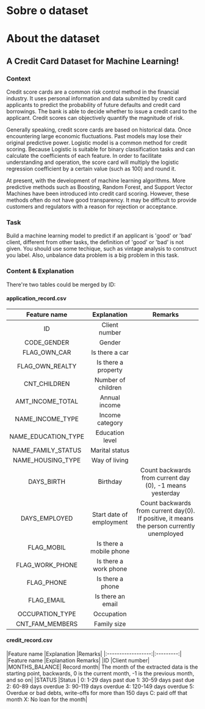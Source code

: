 # Sobre o dataset 

# About the dataset

## A Credit Card Dataset for Machine Learning!

### Context
Credit score cards are a common risk control method in the financial industry. It uses personal information and data submitted by credit card applicants to predict the probability of future defaults and credit card borrowings. The bank is able to decide whether to issue a credit card to the applicant. Credit scores can objectively quantify the magnitude of risk.
 
Generally speaking, credit score cards are based on historical data. Once encountering large economic fluctuations. Past models may lose their original predictive power. Logistic model is a common method for credit scoring. Because Logistic is suitable for binary classification tasks and can calculate the coefficients of each feature. In order to facilitate understanding and operation, the score card will multiply the logistic regression coefficient by a certain value (such as 100) and round it.
 
At present, with the development of machine learning algorithms. More predictive methods such as Boosting, Random Forest, and Support Vector Machines have been introduced into credit card scoring. However, these methods often do not have good transparency. It may be difficult to provide customers and regulators with a reason for rejection or acceptance.

### Task
Build a machine learning model to predict if an applicant is 'good' or 'bad' client, different from other tasks, the definition of 'good' or 'bad' is not given. You should use some techique, such as vintage analysis to construct you label. Also, unbalance data problem is a big problem in this task.

### Content & Explanation
There're two tables could be merged by ID:
#### application_record.csv
| Feature name       | Explanation          | Remarks                                             |
|:------------------:|:---------:|:---------:|
| ID                 | Client number         |                                                     |
| CODE_GENDER        | Gender               |                                                     |
| FLAG_OWN_CAR       | Is there a car       |                                                     |
| FLAG_OWN_REALTY    | Is there a property  |                                                     |
| CNT_CHILDREN       | Number of children    |                                                     |
| AMT_INCOME_TOTAL   | Annual income        |                                                     |
| NAME_INCOME_TYPE   | Income category      |                                                     |
| NAME_EDUCATION_TYPE| Education level      |                                                     |
| NAME_FAMILY_STATUS | Marital status       |                                                     |
| NAME_HOUSING_TYPE  | Way of living        |                                                     |
| DAYS_BIRTH         | Birthday              | Count backwards from current day (0), -1 means yesterday |
| DAYS_EMPLOYED      | Start date of employment | Count backwards from current day(0). If positive, it means the person currently unemployed |
| FLAG_MOBIL         | Is there a mobile phone |                                               |
| FLAG_WORK_PHONE    | Is there a work phone  |                                               |
| FLAG_PHONE         | Is there a phone      |                                               |
| FLAG_EMAIL         | Is there an email      |                                              |
| OCCUPATION_TYPE    | Occupation             |                                               |
| CNT_FAM_MEMBERS    | Family size           |                                              |


#### credit_record.csv
|Feature name	|Explanation	|Remarks|
|:------------------:|:---------:|	
|Feature name	|Explanation	Remarks|
|ID	|Client number|	
|MONTHS_BALANCE|	Record month|	The month of the extracted data is the starting point, backwards, 0 is the current month, -1 is the previous month, and so on|
|STATUS	|Status |	0: 1-29 days past due 1: 30-59 days past due 2: 60-89 days overdue 3: 90-119 days overdue 4: 120-149 days overdue 5: Overdue or bad debts, write-offs for more than 150 days C: paid off that month X: No loan for the month|